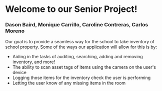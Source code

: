 # Welcome to our Senior Project!

### Dason Baird, Monique Carrillo, Caroline Contreras, Carlos Moreno
Our goal is to provide a seamless way for the school to take inventory of school property.  Some of the ways our application will allow for this is by:
- Aiding in the tasks of auditing, searching, adding and removing inventory, and more!
- The ability to scan asset tags of items using the camera on the user's device
- Logging those items for the inventory check the user is performing
- Letting the user know of any missing items in the room
